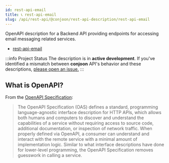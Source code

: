 ```yaml
---
id: rest-api-email
title: 📞 rest-api-email
slug: /api/rest-api/@conjoon/rest-api-description/rest-api-email
---
```


OpenAPI description for a Backend API providing endpoints for accessing email messaging related services.

- [rest-api-email](https://conjoon.stoplight.io/docs/rest-api-description.md)

:::info Project Status
The description is in **active development**. If you've identified a mismatch between **conjoon** API's behavior and these descriptions, [please open an issue.](https://github.com/conjoon/rest-api-description/issues/new)
:::

## What is OpenAPI?

From the [OpenAPI Specification](https://github.com/OAI/OpenAPI-Specification):

> The OpenAPI Specification (OAS) defines a standard, programming language-agnostic interface description for HTTP APIs, which allows both humans and computers to discover and understand the capabilities of a service without requiring access to source code, additional documentation, or inspection of network traffic. When properly defined via OpenAPI, a consumer can understand and interact with the remote service with a minimal amount of implementation logic. Similar to what interface descriptions have done for lower-level programming, the OpenAPI Specification removes guesswork in calling a service.
